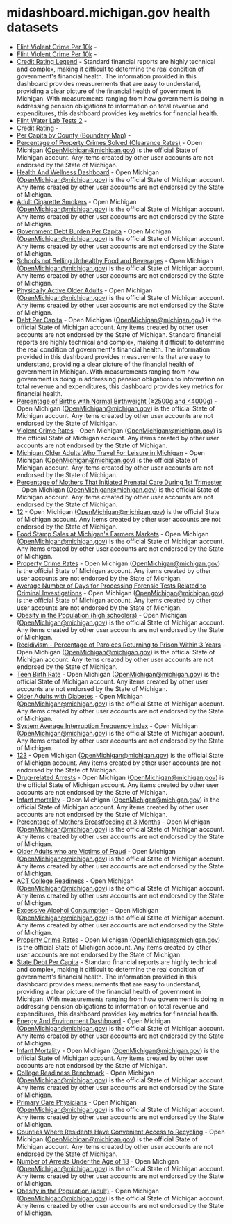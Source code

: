 # midashboard.michigan.gov health datasets
* [Flint Violent Crime Per 10k](https://midashboard.michigan.gov/d/wy3a-ybk2) - 
* [Flint Violent Crime Per 10k](https://midashboard.michigan.gov/d/wy3a-ybk2) - 
* [Credit Rating Legend](https://midashboard.michigan.gov/d/342a-hnw3) - Standard financial reports are highly technical and complex, making it difficult to determine the real condition of government's financial health. The information provided in this dashboard provides measurements that are easy to understand, providing a clear picture of the financial health of government in Michigan. With measurements ranging from how government is doing in addressing pension obligations to information on total revenue and expenditures, this dashboard provides key metrics for financial health.
* [Flint Water Lab Tests 2](https://midashboard.michigan.gov/d/ewyw-2h6e) - 
* [Credit Rating](https://midashboard.michigan.gov/d/ps94-czxg) - 
* [Per Capita by County (Boundary Map)](https://midashboard.michigan.gov/d/y54a-ra8w) - 
* [Percentage of Property Crimes Solved (Clearance Rates)](https://midashboard.michigan.gov/d/ved4-86a6) - Open Michigan (OpenMichigan@michigan.gov) is the official State of Michigan account. Any items created by other user accounts are not endorsed by the State of Michigan.
* [Health And Wellness Dashboard](https://midashboard.michigan.gov/d/he6j-my7d) - Open Michigan (OpenMichigan@michigan.gov) is the official State of Michigan account. Any items created by other user accounts are not endorsed by the State of Michigan.
* [Adult Cigarette Smokers](https://midashboard.michigan.gov/d/d38z-hibm) - Open Michigan (OpenMichigan@michigan.gov) is the official State of Michigan account. Any items created by other user accounts are not endorsed by the State of Michigan.
* [Government Debt Burden Per Capita](https://midashboard.michigan.gov/d/7h5h-qc6s) - Open Michigan (OpenMichigan@michigan.gov) is the official State of Michigan account. Any items created by other user accounts are not endorsed by the State of Michigan.
* [Schools not Selling Unhealthy Food and Beverages](https://midashboard.michigan.gov/d/5776-7e5b) - Open Michigan (OpenMichigan@michigan.gov) is the official State of Michigan account. Any items created by other user accounts are not endorsed by the State of Michigan.
* [Physically Active Older Adults](https://midashboard.michigan.gov/d/nzk3-sabu) - Open Michigan (OpenMichigan@michigan.gov) is the official State of Michigan account. Any items created by other user accounts are not endorsed by the State of Michigan.
* [Debt Per Capita](https://midashboard.michigan.gov/d/xi8r-rt9x) - Open Michigan (OpenMichigan@michigan.gov) is the official State of Michigan account. Any items created by other user accounts are not endorsed by the State of Michigan. Standard financial reports are highly technical and complex, making it difficult to determine the real condition of government's financial health. The information provided in this dashboard provides measurements that are easy to understand, providing a clear picture of the financial health of government in Michigan. With measurements ranging from how government is doing in addressing pension obligations to information on total revenue and expenditures, this dashboard provides key metrics for financial health.
* [Percentage of Births with Normal Birthweight (≥2500g and <4000g)](https://midashboard.michigan.gov/d/wu9i-6k8z) - Open Michigan (OpenMichigan@michigan.gov) is the official State of Michigan account. Any items created by other user accounts are not endorsed by the State of Michigan.
* [Violent Crime Rates](https://midashboard.michigan.gov/d/tcvs-s5dt) - Open Michigan (OpenMichigan@michigan.gov) is the official State of Michigan account. Any items created by other user accounts are not endorsed by the State of Michigan.
* [Michigan Older Adults Who Travel For Leisure in Michigan](https://midashboard.michigan.gov/d/mt32-vpvb) - Open Michigan (OpenMichigan@michigan.gov) is the official State of Michigan account. Any items created by other user accounts are not endorsed by the State of Michigan.
* [Percentage of Mothers That Initiated Prenatal Care During 1st Trimester](https://midashboard.michigan.gov/d/c9fk-deav) - Open Michigan (OpenMichigan@michigan.gov) is the official State of Michigan account. Any items created by other user accounts are not endorsed by the State of Michigan.
* [12](https://midashboard.michigan.gov/d/5kjd-kxq3) - Open Michigan (OpenMichigan@michigan.gov) is the official State of Michigan account. Any items created by other user accounts are not endorsed by the State of Michigan.
* [Food Stamp Sales at Michigan's Farmers Markets](https://midashboard.michigan.gov/d/3ye6-vme3) - Open Michigan (OpenMichigan@michigan.gov) is the official State of Michigan account. Any items created by other user accounts are not endorsed by the State of Michigan.
* [Property Crime Rates](https://midashboard.michigan.gov/d/8rh4-psq4) - Open Michigan (OpenMichigan@michigan.gov) is the official State of Michigan account. Any items created by other user accounts are not endorsed by the State of Michigan.
* [Average Number of Days for Processing Forensic Tests Related to Criminal Investigations](https://midashboard.michigan.gov/d/n9ad-5nph) - Open Michigan (OpenMichigan@michigan.gov) is the official State of Michigan account. Any items created by other user accounts are not endorsed by the State of Michigan.
* [Obesity in the Population (high schoolers)](https://midashboard.michigan.gov/d/24az-67re) - Open Michigan (OpenMichigan@michigan.gov) is the official State of Michigan account. Any items created by other user accounts are not endorsed by the State of Michigan.
* [Recidivism - Percentage of Parolees Returning to Prison Within 3 Years](https://midashboard.michigan.gov/d/tfja-8sf7) - Open Michigan (OpenMichigan@michigan.gov) is the official State of Michigan account. Any items created by other user accounts are not endorsed by the State of Michigan.
* [Teen Birth Rate](https://midashboard.michigan.gov/d/niwn-u3wh) - Open Michigan (OpenMichigan@michigan.gov) is the official State of Michigan account. Any items created by other user accounts are not endorsed by the State of Michigan.
* [Older Adults with Diabetes](https://midashboard.michigan.gov/d/pipy-w3jg) - Open Michigan (OpenMichigan@michigan.gov) is the official State of Michigan account. Any items created by other user accounts are not endorsed by the State of Michigan.
* [System Average Interruption Frequency Index](https://midashboard.michigan.gov/d/gh74-34fa) - Open Michigan (OpenMichigan@michigan.gov) is the official State of Michigan account. Any items created by other user accounts are not endorsed by the State of Michigan.
* [123](https://midashboard.michigan.gov/d/unau-t72c) - Open Michigan (OpenMichigan@michigan.gov) is the official State of Michigan account. Any items created by other user accounts are not endorsed by the State of Michigan.
* [Drug-related Arrests](https://midashboard.michigan.gov/d/ftup-auzx) - Open Michigan (OpenMichigan@michigan.gov) is the official State of Michigan account. Any items created by other user accounts are not endorsed by the State of Michigan.
* [Infant mortality](https://midashboard.michigan.gov/d/c8yd-9fck) - Open Michigan (OpenMichigan@michigan.gov) is the official State of Michigan account. Any items created by other user accounts are not endorsed by the State of Michigan.
* [Percentage of Mothers Breastfeeding at 3 Months](https://midashboard.michigan.gov/d/s34s-4bqd) - Open Michigan (OpenMichigan@michigan.gov) is the official State of Michigan account. Any items created by other user accounts are not endorsed by the State of Michigan.
* [Older Adults who are Victims of Fraud](https://midashboard.michigan.gov/d/y3b4-k9kt) - Open Michigan (OpenMichigan@michigan.gov) is the official State of Michigan account. Any items created by other user accounts are not endorsed by the State of Michigan.
* [ACT College Readiness](https://midashboard.michigan.gov/d/fmrp-khbu) - Open Michigan (OpenMichigan@michigan.gov) is the official State of Michigan account. Any items created by other user accounts are not endorsed by the State of Michigan.
* [Excessive Alcohol Consumption](https://midashboard.michigan.gov/d/7qi2-myf6) - Open Michigan (OpenMichigan@michigan.gov) is the official State of Michigan account. Any items created by other user accounts are not endorsed by the State of Michigan.
* [Property Crime Rates](https://midashboard.michigan.gov/d/9p6b-h5gj) - Open Michigan (OpenMichigan@michigan.gov) is the official State of Michigan account. Any items created by other user accounts are not endorsed by the State of Michigan
* [State Debt Per Capita](https://midashboard.michigan.gov/d/9k2h-y7ad) - Standard financial reports are highly technical and complex, making it difficult to determine the real condition of government's financial health. The information provided in this dashboard provides measurements that are easy to understand, providing a clear picture of the financial health of government in Michigan. With measurements ranging from how government is doing in addressing pension obligations to information on total revenue and expenditures, this dashboard provides key metrics for financial health.
* [Energy And Environment Dashboard](https://midashboard.michigan.gov/d/6z39-xj7h) - Open Michigan (OpenMichigan@michigan.gov) is the official State of Michigan account. Any items created by other user accounts are not endorsed by the State of Michigan.
* [Infant Mortality](https://midashboard.michigan.gov/d/bmra-88rn) - Open Michigan (OpenMichigan@michigan.gov) is the official State of Michigan account. Any items created by other user accounts are not endorsed by the State of Michigan.
* [College Readiness Benchmark](https://midashboard.michigan.gov/d/y4ms-jvrz) - Open Michigan (OpenMichigan@michigan.gov) is the official State of Michigan account. Any items created by other user accounts are not endorsed by the State of Michigan.
* [Primary Care Physicians](https://midashboard.michigan.gov/d/4z94-dj5n) - Open Michigan (OpenMichigan@michigan.gov) is the official State of Michigan account. Any items created by other user accounts are not endorsed by the State of Michigan.
* [Counties Where Residents Have Convenient Access to Recycling](https://midashboard.michigan.gov/d/xks4-rmyd) - Open Michigan (OpenMichigan@michigan.gov) is the official State of Michigan account. Any items created by other user accounts are not endorsed by the State of Michigan.
* [Number of Arrests Under the Age of 18](https://midashboard.michigan.gov/d/8yt4-5jy2) - Open Michigan (OpenMichigan@michigan.gov) is the official State of Michigan account. Any items created by other user accounts are not endorsed by the State of Michigan.
* [Obesity in the Population (adult)](https://midashboard.michigan.gov/d/efsf-t9w9) - Open Michigan (OpenMichigan@michigan.gov) is the official State of Michigan account. Any items created by other user accounts are not endorsed by the State of Michigan.
